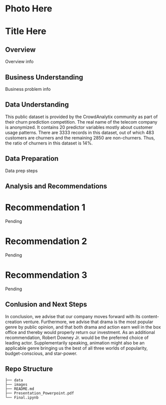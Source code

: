 # Photo Here

# Title Here
## Overview

Overview info

## Business Understanding

Business problem info

## Data Understanding

This public dataset is provided by the CrowdAnalytix community as part of their churn prediction competition. The real name of the telecom company is anonymized. It contains 20 predictor variables mostly about customer usage patterns. There are 3333 records in this dataset, out of which 483 customers are churners and the remaining 2850 are non-churners. Thus, the ratio of churners in this dataset is 14%.

## Data Preparation

Data prep steps

## Analysis and Recommendations
# Recommendation 1

Pending

# Recommendation 2

Pending

# Recommendation 3

Pending

## Conlusion and Next Steps

In conclusion, we advise that our company moves forward with its content-creation venture. Furthermore, we advise that drama is the most popular genre by public opinion, and that both drama and action earn well in the box office and thereby would properly return our investment. As an additional recommendation, Robert Downey Jr. would be the preferred choice of leading actor. Supplementarily speaking, animation might also be an applicable genre bringing us the best of all three worlds of popularity, budget-conscious, and star-power.

## Repo Structure
```
├── data
├── images
├── README.md
├── Presentation_Powerpoint.pdf
└── Final.ipynb
```
